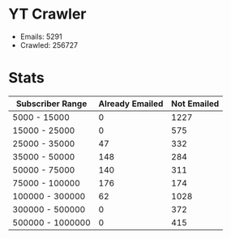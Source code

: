 # YT Crawler
- Emails: 5291
- Crawled: 256727

# Stats
| Subscriber Range  | Already Emailed | Not Emailed |
|-------|-------|-------|
| 5000 - 15000 | 0 | 1227 |
| 15000 - 25000 | 0 | 575 |
| 25000 - 35000 | 47 | 332 |
| 35000 - 50000 | 148 | 284 |
| 50000 - 75000 | 140 | 311 |
| 75000 - 100000 | 176 | 174 |
| 100000 - 300000 | 62 | 1028 |
| 300000 - 500000 | 0 | 372 |
| 500000 - 1000000 | 0 | 415 |
